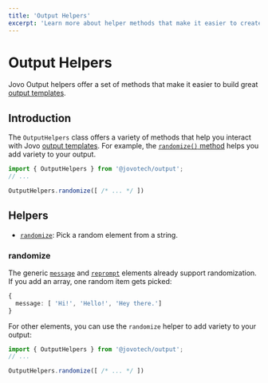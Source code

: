 ```yaml
---
title: 'Output Helpers'
excerpt: 'Learn more about helper methods that make it easier to create Jovo output templates that work across voice and chat platforms.'
---
```


# Output Helpers

Jovo Output helpers offer a set of methods that make it easier to build great [output templates](./output-templates.md).

## Introduction

The `OutputHelpers` class offers a variety of methods that help you interact with Jovo [output templates](./output-templates.md). For example, the [`randomize()` method](#randomize) helps you add variety to your output.

```typescript
import { OutputHelpers } from '@jovotech/output';
// ...

OutputHelpers.randomize([ /* ... */ ])
```

## Helpers

- [`randomize`](#randomize): Pick a random element from a string.

### randomize

The generic [`message`](./output-templates.md#message) and [`reprompt`](./output-templates.md#reprompt) elements already support randomization. If you add an array, one random item gets picked:

```typescript
{
  message: [ 'Hi!', 'Hello!', 'Hey there.']
}
```

For other elements, you can use the `randomize` helper to add variety to your output:

```typescript
import { OutputHelpers } from '@jovotech/output';
// ...

OutputHelpers.randomize([ /* ... */ ])
```

